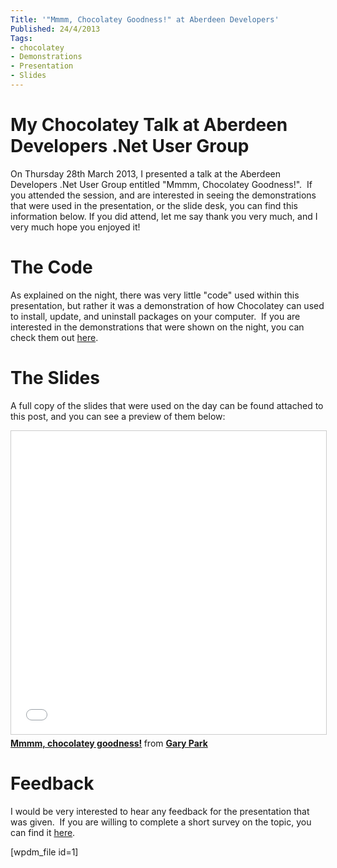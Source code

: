 ```yaml
---
Title: '"Mmmm, Chocolatey Goodness!" at Aberdeen Developers'
Published: 24/4/2013
Tags:
- chocolatey
- Demonstrations
- Presentation
- Slides
---
```


# My Chocolatey Talk at Aberdeen Developers .Net User Group

On Thursday 28th March 2013, I presented a talk at the Aberdeen Developers .Net User Group entitled "Mmmm, Chocolatey Goodness!".  If you attended the session, and are interested in seeing the demonstrations that were used in the presentation, or the slide desk, you can find this information below. If you did attend, let me say thank you very much, and I very much hope you enjoyed it!

# The Code

As explained on the night, there was very little "code" used within this presentation, but rather it was a demonstration of how Chocolatey can used to install, update, and uninstall packages on your computer.  If you are interested in the demonstrations that were shown on the night, you can check them out [here](https://github.com/gep13/ChocolateyDemos/wiki).

# The Slides

A full copy of the slides that were used on the day can be found attached to this post, and you can see a preview of them below:

<iframe src="//www.slideshare.net/slideshow/embed_code/key/3YHCCwrBOo4uG" width="595" height="485" frameborder="0" marginwidth="0" marginheight="0" scrolling="no" style="border:1px solid #CCC; border-width:1px; margin-bottom:5px; max-width: 100%;" allowfullscreen> </iframe> <div style="margin-bottom:5px"> <strong> <a href="//www.slideshare.net/gep13/mmmm-chocolatey-goodness" title="Mmmm, chocolatey goodness!" target="_blank">Mmmm, chocolatey goodness!</a> </strong> from <strong><a target="_blank" href="//www.slideshare.net/gep13">Gary Park</a></strong> </div>

# Feedback

I would be very interested to hear any feedback for the presentation that was given.  If you are willing to complete a short survey on the topic, you can find it [here](http://www.surveymonkey.com/s/MZWQP5T).

[wpdm_file id=1]
